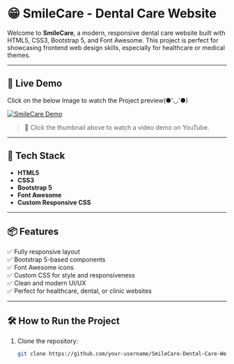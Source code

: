 # 😁 SmileCare - Dental Care Website

Welcome to **SmileCare**, a modern, responsive dental care website built with HTML5, CSS3, Bootstrap 5, and Font Awesome. This project is perfect for showcasing frontend web design skills, especially for healthcare or medical themes.

---

## 🚀 Live Demo
Click on the below Image to watch the Project preview(●'◡'●)


[![SmileCare Demo](https://github.com/user-attachments/assets/bb508a66-6f19-4ea9-acf7-0f7ce13f3bf1)](https://youtu.be/xs5dFruSNis)


> 🎥 Click the thumbnail above to watch a video demo on YouTube.

---

## 🧰 Tech Stack

- **HTML5**
- **CSS3**
- **Bootstrap 5**
- **Font Awesome**
- **Custom Responsive CSS**

---

## 📦 Features

✅ Fully responsive layout  
✅ Bootstrap 5-based components  
✅ Font Awesome icons  
✅ Custom CSS for style and responsiveness  
✅ Clean and modern UI/UX  
✅ Perfect for healthcare, dental, or clinic websites

---

## 🛠️ How to Run the Project

1. Clone the repository:
   ```bash
   git clone https://github.com/your-username/SmileCare-Dental-Care-Website.git



